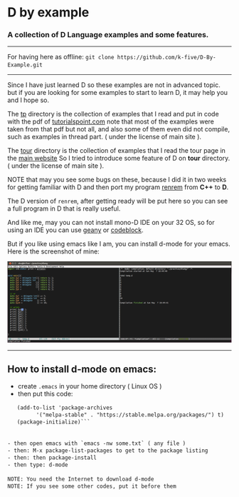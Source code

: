 # D by example
### A collection of D Language examples and some features.

---

For having here as offline:
`git clone https://github.com/k-five/D-By-Example.git`

---


Since I have just learned D so these examples are not in advanced topic.
but if you are looking for some examples to start to learn D, it may
help you and I hope so.

The [tp](https://github.com/k-five/D-By-Example/tree/master/tp) directory is the collection of examples that I read and put in code with the pdf of [tutorialspoint.com](http://www.tutorialspoint.com/d_programming/)
note that most of the examples were taken from that pdf but not all, and also some of them even did not compile,
such as examples in thread part. ( under the license of main site ).

The [tour](https://github.com/k-five/D-By-Example/tree/master/tour) directory is the collection of examples that I read the tour page in the [main website](https://tour.dlang.org)
So I tried to introduce some feature of D on **tour** directory. ( under the license of main site ).

NOTE that may you see some bugs on these, because I did it in two weeks for getting familiar with D and then port my program
[renrem](https://github.com/k-five/renrem) from **C++** to **D**.

The D version of `renrem`, after getting ready will be put here so you can see a full program in D that is really useful.

And like me, may you can not install mono-D IDE on your 32 OS, so for using an IDE you can use [geany](http://www.geany.org/) or [codeblock](http://www.codeblocks.org/).

But if you like using emacs like I am, you can install d-mode for your emacs.
Here is the screenshot of mine:

![d-mode_on_emacs](https://github.com/k-five/D-By-Example/blob/master/dlang.png)

---

## How to install d-mode on emacs:
- create `.emacs` in your home directory ( Linux OS )
- then put this code:

```(require 'package)
   (add-to-list 'package-archives
         '("melpa-stable" . "https://stable.melpa.org/packages/") t)
   (package-initialize)```


- then open emacs with `emacs -nw some.txt` ( any file )
- then: M-x package-list-packages to get to the package listing
- then: then package-install
- then type: d-mode

NOTE: You need the Internet to download d-mode
NOTE: If you see some other codes, put it before them